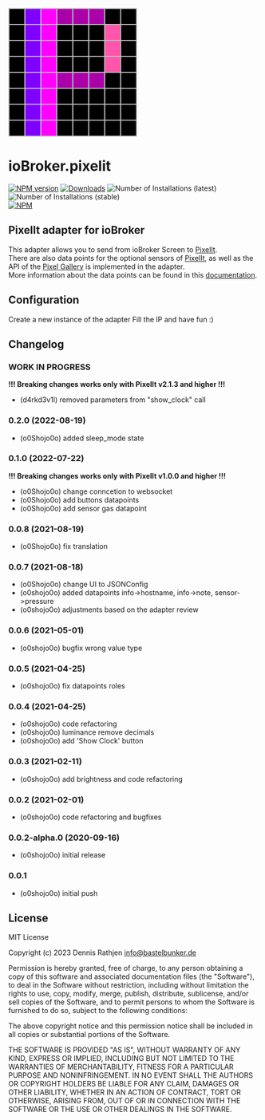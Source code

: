 ![Logo](admin/pixelit.png)

# ioBroker.pixelit

[![NPM version](http://img.shields.io/npm/v/iobroker.pixelit.svg)](https://www.npmjs.com/package/iobroker.pixelit)
[![Downloads](https://img.shields.io/npm/dm/iobroker.pixelit.svg)](https://www.npmjs.com/package/iobroker.pixelit)
![Number of Installations (latest)](http://iobroker.live/badges/pixelit-installed.svg)
![Number of Installations (stable)](http://iobroker.live/badges/pixelit-stable.svg)  
[![NPM](https://nodei.co/npm/iobroker.pixelit.png?downloads=true)](https://nodei.co/npm/iobroker.pixelit/)

## PixelIt adapter for ioBroker

This adapter allows you to send from ioBroker Screen to [PixelIt](https://github.com/pixelit-project/PixelIt).  
There are also data points for the optional sensors of [PixelIt](https://github.com/pixelit-project/PixelIt), as well as the API of the [Pixel Gallery](https://pixelit.bastelbunker.de/PixelGallery) is implemented in the adapter.  
More information about the data points can be found in this [documentation](https://pixelit-project.github.io/iobroker.html).

## Configuration

Create a new instance of the adapter
Fill the IP and have fun :)

## Changelog

<!--
 https://github.com/AlCalzone/release-script#usage
    npm run release major -- -p iobroker license --all 0.9.8 -> 1.0.0
    npm run release minor -- -p iobroker license --all 0.9.8 -> 0.10.0
    npm run release patch -- -p iobroker license --all 0.9.8 -> 0.9.9
    npm run release prerelease beta -- -p iobroker license --all v0.2.1 -> v0.2.2-beta.0
	Placeholder for the next version (at the beginning of the line):
	### **WORK IN PROGRESS**
-->

### **WORK IN PROGRESS**
**!!! Breaking changes works only with PixelIt v2.1.3 and higher !!!**
- (d4rkd3v1l)  removed parameters from "show_clock" call

### 0.2.0 (2022-08-19)

-   (o0Shojo0o) added sleep_mode state

### 0.1.0 (2022-07-22)
**!!! Breaking changes works only with PixelIt v1.0.0 and higher !!!**
-   (o0Shojo0o) change conncetion to websocket
-   (o0Shojo0o) add buttons datapoints
-   (o0Shojo0o) add sensor gas datapoint

### 0.0.8 (2021-08-19)

-   (o0Shojo0o) fix translation

### 0.0.7 (2021-08-18)

-   (o0Shojo0o) change UI to JSONConfig
-   (o0shojo0o) added datapoints info->hostname, info->note, sensor->pressure
-   (o0shojo0o) adjustments based on the adapter review

### 0.0.6 (2021-05-01)

-   (o0shojo0o) bugfix wrong value type

### 0.0.5 (2021-04-25)

-   (o0shojo0o) fix datapoints roles

### 0.0.4 (2021-04-25)

-   (o0shojo0o) code refactoring
-   (o0shojo0o) luminance remove decimals
-   (o0shojo0o) add 'Show Clock' button

### 0.0.3 (2021-02-11)

-   (o0shojo0o) add brightness and code refactoring

### 0.0.2 (2021-02-01)

-   (o0shojo0o) code refactoring and bugfixes

### 0.0.2-alpha.0 (2020-09-16)

-   (o0shojo0o) initial release

### 0.0.1

-   (o0shojo0o) initial push

## License

MIT License

Copyright (c) 2023 Dennis Rathjen <info@bastelbunker.de>

Permission is hereby granted, free of charge, to any person obtaining a copy
of this software and associated documentation files (the "Software"), to deal
in the Software without restriction, including without limitation the rights
to use, copy, modify, merge, publish, distribute, sublicense, and/or sell
copies of the Software, and to permit persons to whom the Software is
furnished to do so, subject to the following conditions:

The above copyright notice and this permission notice shall be included in all
copies or substantial portions of the Software.

THE SOFTWARE IS PROVIDED "AS IS", WITHOUT WARRANTY OF ANY KIND, EXPRESS OR
IMPLIED, INCLUDING BUT NOT LIMITED TO THE WARRANTIES OF MERCHANTABILITY,
FITNESS FOR A PARTICULAR PURPOSE AND NONINFRINGEMENT. IN NO EVENT SHALL THE
AUTHORS OR COPYRIGHT HOLDERS BE LIABLE FOR ANY CLAIM, DAMAGES OR OTHER
LIABILITY, WHETHER IN AN ACTION OF CONTRACT, TORT OR OTHERWISE, ARISING FROM,
OUT OF OR IN CONNECTION WITH THE SOFTWARE OR THE USE OR OTHER DEALINGS IN THE
SOFTWARE.
